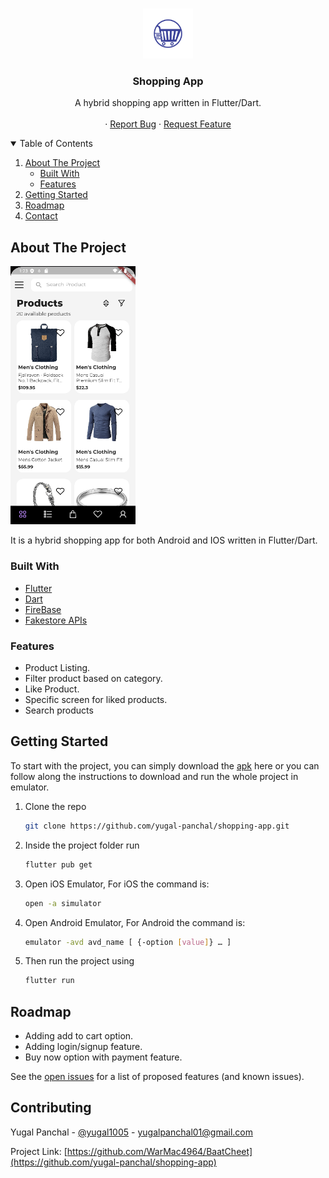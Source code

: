 <!-- PROJECT LOGO -->
<br />
<p align="center">
  <a href="https://github.com/yugal-panchal/shopping-app">
    <img src="readme/logo.jpg" alt="Logo" width="80" height="80">
  </a>

  <h3 align="center">Shopping App</h3>

  <p align="center">
    A hybrid shopping app written in Flutter/Dart.
    <br />
    <br />
    ·
    <a href="https://github.com/yugal-panchal/shopping-app/issues">Report Bug</a>
    ·
    <a href="https://github.com/yugal-panchal/shopping-app/issues">Request Feature</a>
  </p>
</p>

<!-- TABLE OF CONTENTS -->
<details open="open">
  <summary>Table of Contents</summary>
  <ol>
    <li>
      <a href="#about-the-project">About The Project</a>
      <ul>
        <li><a href="#built-with">Built With</a></li>
        <li><a href="#Feature">Features</a></li>
      </ul>
    </li>
    <li>
      <a href="#getting-started">Getting Started</a>
    </li>
    <li><a href="#roadmap">Roadmap</a></li>
    <li><a href="#contact">Contact</a></li>
  </ol>
</details>

<!-- ABOUT THE PROJECT -->

## About The Project

<img src="readme/home.png" alt="Logo" width="200" >
<br>

It is a hybrid shopping app for both Android and IOS written in Flutter/Dart.

### Built With

- [Flutter](https://flutter.dev/)
- [Dart](https://dart.dev/)
- [FireBase](https://firebase.google.com/)
- [Fakestore APIs](https://fakestoreapi.com/)

### Features

- Product Listing.
- Filter product based on category.
- Like Product.
- Specific screen for liked products.
- Search products

<!-- GETTING STARTED -->

## Getting Started

To start with the project, you can simply download the [apk]() here or you can follow along the instructions to
download and run the whole project in emulator.

1. Clone the repo
   ```sh
   git clone https://github.com/yugal-panchal/shopping-app.git
   ```
2. Inside the project folder run
   ```sh
   flutter pub get
   ```
3. Open iOS Emulator, For iOS the command is:
   ```sh
   open -a simulator
   ```
4. Open Android Emulator, For Android the command is:
   ```sh
   emulator -avd avd_name [ {-option [value]} … ]
   ```
5. Then run the project using
   ```sh
   flutter run
   ```

<!-- ROADMAP -->

## Roadmap

- Adding add to cart option.
- Adding login/signup feature.
- Buy now option with payment feature.

See the [open issues](https://github.com/yugal-panchal/shopping-app/issues) for a list of proposed features (and known issues).

<!-- CONTACT -->

## Contributing

Yugal Panchal - [@yugal1005](https://www.instagram.com/yugal1005/) - yugalpanchal01@gmail.com

Project Link: [https://github.com/WarMac4964/BaatCheet](https://github.com/yugal-panchal/shopping-app)

